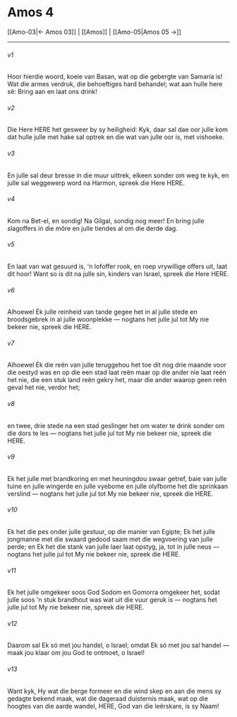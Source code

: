 # Amos 4

[[Amo-03|← Amos 03]] | [[Amos]] | [[Amo-05|Amos 05 →]]
***

###### v1
Hoor hierdie woord, koeie van Basan, wat op die gebergte van Samaría is! Wat die armes verdruk, die behoeftiges hard behandel; wat aan hulle here sê: Bring aan en laat ons drink! 
###### v2
Die Here HERE het gesweer by sy heiligheid: Kyk, daar sal dae oor julle kom dat hulle julle met hake sal optrek en die wat van julle oor is, met vishoeke. 
###### v3
En julle sal deur bresse in die muur uittrek, elkeen sonder om weg te kyk, en julle sal weggewerp word na Harmon, spreek die Here HERE. 
###### v4
Kom na Bet-el, en sondig! Na Gilgal, sondig nog meer! En bring julle slagoffers in die môre en julle tiendes al om die derde dag. 
###### v5
En laat van wat gesuurd is, 'n lofoffer rook, en roep vrywillige offers uit, laat dit hoor! Want so is dit na julle sin, kinders van Israel, spreek die Here HERE. 
###### v6
Alhoewel Ék julle reinheid van tande gegee het in al julle stede en broodsgebrek in al julle woonplekke — nogtans het julle jul tot My nie bekeer nie, spreek die HERE. 
###### v7
Alhoewel Ék die reën van julle teruggehou het toe dit nog drie maande voor die oestyd was en op die een stad laat reën maar op die ander nie laat reën het nie, die een stuk land reën gekry het, maar die ander waarop geen reën geval het nie, verdor het; 
###### v8
en twee, drie stede na een stad geslinger het om water te drink sonder om die dors te les — nogtans het julle jul tot My nie bekeer nie, spreek die HERE. 
###### v9
Ek het julle met brandkoring en met heuningdou swaar getref, baie van julle tuine en julle wingerde en julle vyebome en julle olyfbome het die sprinkaan verslind — nogtans het julle jul tot My nie bekeer nie, spreek die HERE. 
###### v10
Ek het die pes onder julle gestuur, op die manier van Egipte; Ek het julle jongmanne met die swaard gedood saam met die wegvoering van julle perde; en Ek het die stank van julle laer laat opstyg, ja, tot in julle neus — nogtans het julle jul tot My nie bekeer nie, spreek die HERE. 
###### v11
Ek het julle omgekeer soos God Sodom en Gomorra omgekeer het, sodat julle soos 'n stuk brandhout was wat uit die vuur geruk is — nogtans het julle jul tot My nie bekeer nie, spreek die HERE. 
###### v12
Daarom sal Ek só met jou handel, o Israel; omdat Ek só met jou sal handel — maak jou klaar om jou God te ontmoet, o Israel! 
###### v13
Want kyk, Hy wat die berge formeer en die wind skep en aan die mens sy gedagte bekend maak, wat die dageraad duisternis maak, wat op die hoogtes van die aarde wandel, HERE, God van die leërskare, is sy Naam! 

